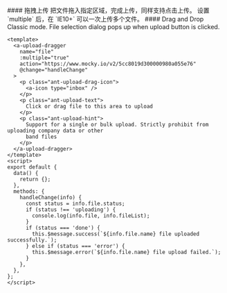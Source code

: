 <cn>
#### 拖拽上传
把文件拖入指定区域，完成上传，同样支持点击上传。
设置 `multiple` 后，在 `IE10+` 可以一次上传多个文件。
</cn>

<us>
#### Drag and Drop
Classic mode. File selection dialog pops up when upload button is clicked.
</us>

```vue
<template>
  <a-upload-dragger
    name="file"
    :multiple="true"
    action="https://www.mocky.io/v2/5cc8019d300000980a055e76"
    @change="handleChange"
  >
    <p class="ant-upload-drag-icon">
      <a-icon type="inbox" />
    </p>
    <p class="ant-upload-text">
      Click or drag file to this area to upload
    </p>
    <p class="ant-upload-hint">
      Support for a single or bulk upload. Strictly prohibit from uploading company data or other
      band files
    </p>
  </a-upload-dragger>
</template>
<script>
export default {
  data() {
    return {};
  },
  methods: {
    handleChange(info) {
      const status = info.file.status;
      if (status !== 'uploading') {
        console.log(info.file, info.fileList);
      }
      if (status === 'done') {
        this.$message.success(`${info.file.name} file uploaded successfully.`);
      } else if (status === 'error') {
        this.$message.error(`${info.file.name} file upload failed.`);
      }
    },
  },
};
</script>
```
